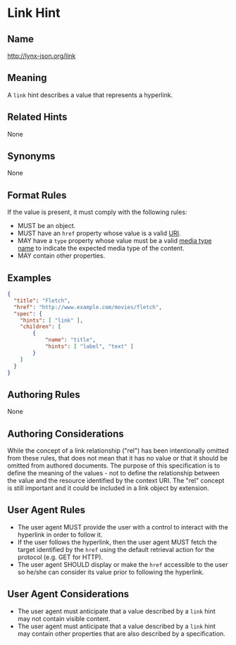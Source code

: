 # Link Hint

## Name

http://lynx-json.org/link

## Meaning

A `link` hint describes a value that represents a hyperlink.

## Related Hints

None

## Synonyms

None

## Format Rules

If the value is present, it must comply with the following rules:

- MUST be an object.
- MUST have an `href` property whose value is a valid [URI](#uri).
- MAY have a `type` property whose value must be a valid [media type name](#media-type-name) to indicate the expected media type of the content.
- MAY contain other properties.

## Examples

```json
{
  "title": "Fletch",
  "href": "http://www.example.com/movies/fletch",
  "spec": {
    "hints": [ "link" ],
    "children": [
        {
            "name": "title",
            "hints": [ "label", "text" ]
        }
    ]
  }
}
```

## Authoring Rules

None

## Authoring Considerations

While the concept of a link relationship ("rel") has been intentionally omitted from these rules, that does not mean that it has no value or that it should be omitted from authored documents. The purpose of this specification is to define the meaning of the values - not to define the relationship between the value and the resource identified by the context URI. The "rel" concept is still important and it could be included in a link object by extension.

## User Agent Rules

- The user agent MUST provide the user with a control to interact with the hyperlink in order to follow it.
- If the user follows the hyperlink, then the user agent MUST fetch the target identified by the `href` using the default retrieval action for the protocol (e.g. GET for HTTP).
- The user agent SHOULD display or make the `href` accessible to the user so he/she can consider its value prior to following the hyperlink.

## User Agent Considerations

- The user agent must anticipate that a value described by a `link` hint may not contain visible content.
- The user agent must anticipate that a value described by a `link` hint may contain other properties that are also described by a specification.
